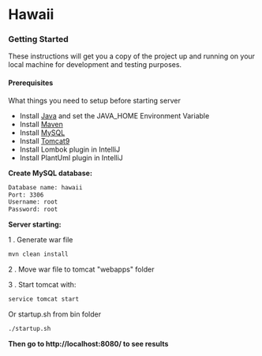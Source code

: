# Hawaii

### Getting Started
These instructions will get you a copy of the project up and running on your local machine for development and testing purposes.

#### Prerequisites
What things you need to setup before starting server

- Install [Java](https://docs.oracle.com/javase/10/install/overview-jdk-10-and-jre-10-installation.htm#JSJIG-GUID-8677A77F-231A-40F7-98B9-1FD0B48C346A) and set the JAVA_HOME Environment Variable
- Install [Maven](https://www.mkyong.com/maven/how-to-install-maven-in-ubuntu/)
- Install [MySQL](https://www.digitalocean.com/community/tutorials/how-to-install-mysql-on-ubuntu-16-04)
- Install [Tomcat9](https://tecadmin.net/install-tomcat-9-on-ubuntu/)
- Install Lombok plugin in IntelliJ
- Install PlantUml plugin in IntelliJ

**Create MySQL database:**
```sh
Database name: hawaii
Port: 3306
Username: root
Password: root
```

**Server starting:**

1 . Generate war file
```sh
mvn clean install
```
2 . Move war file to tomcat "webapps" folder

3 . Start tomcat with:
```sh
service tomcat start 
```

Or startup.sh from bin folder
```sh
./startup.sh
```

**Then go to http://localhost:8080/ to see results**
